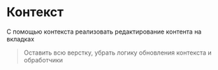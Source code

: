 # Контекст
С помощью контекста реализовать редактирование контента на вкладках

> Оставить всю верстку, убрать логику обновления контекста и обработчики
